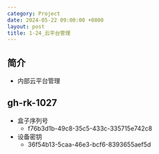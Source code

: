 ```yaml
---
category: Project
date: 2024-05-22 09:00:00 +0800
layout: post
title: 1-24_云平台管理
---
```

## 简介

+ 内部云平台管理

## gh-rk-1027

+ 盒子序列号
  + f76b3d1b-49c8-35c5-433c-335715e742c8
+ 设备密钥
  + 36f54b13-5caa-46e3-bcf6-8393655aef5d